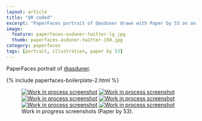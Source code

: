 ```yaml
---
layout: article
title: "QR coded"
excerpt: "PaperFaces portrait of @asduner drawn with Paper by 53 on an iPad."
image: 
  feature: paperfaces-asduner-twitter-lg.jpg
  thumb: paperfaces-asduner-twitter-150.jpg
category: paperfaces
tags: [portrait, illustration, paper by 53]
---
```


PaperFaces portrait of <a href="http://twitter.com/asduner">@asduner</a>.

{% include paperfaces-boilerplate-2.html %}

<figure class="half">
	<a href="{{ site.url }}/images/paperfaces-asduner-process-1-lg.jpg"><img src="{{ site.url }}/images/paperfaces-asduner-process-1-600.jpg" alt="Work in process screenshot"></a>
	<a href="{{ site.url }}/images/paperfaces-asduner-process-2-lg.jpg"><img src="{{ site.url }}/images/paperfaces-asduner-process-2-600.jpg" alt="Work in process screenshot"></a>
	<a href="{{ site.url }}/images/paperfaces-asduner-process-3-lg.jpg"><img src="{{ site.url }}/images/paperfaces-asduner-process-3-600.jpg" alt="Work in process screenshot"></a>
	<a href="{{ site.url }}/images/paperfaces-asduner-process-4-lg.jpg"><img src="{{ site.url }}/images/paperfaces-asduner-process-4-600.jpg" alt="Work in process screenshot"></a>
	<a href="{{ site.url }}/images/paperfaces-asduner-process-5-lg.jpg"><img src="{{ site.url }}/images/paperfaces-asduner-process-5-600.jpg" alt="Work in process screenshot"></a>
	<a href="{{ site.url }}/images/paperfaces-asduner-process-6-lg.jpg"><img src="{{ site.url }}/images/paperfaces-asduner-process-6-600.jpg" alt="Work in process screenshot"></a>
	<figcaption>Work in progress screenshots (Paper by 53).</figcaption>
</figure>